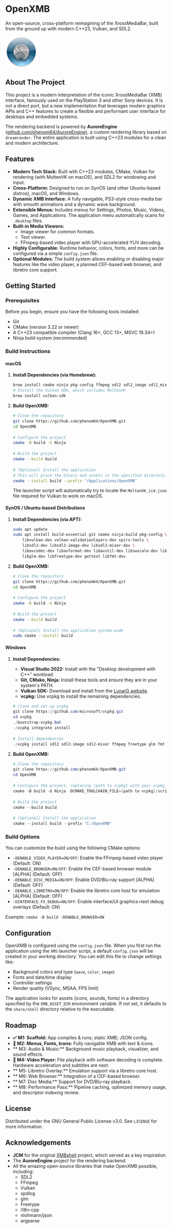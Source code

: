 # OpenXMB

<p align="left">
  An open-source, cross-platform reimagining of the XrossMediaBar, built from the ground up with modern C++23, Vulkan, and SDL2.
</p>
<a href="https://syndromatic.com"><img src="interfaceFX/GraphicsServer/SyndromaticOrb.png" alt="Syndromatic Logo" width="100"/></a>

## About The Project

This project is a modern interpretation of the iconic XrossMediaBar (XMB) interface, famously used on the PlayStation 3 and other Sony devices. It is not a direct port, but a new implementation that leverages modern graphics APIs and C++ features to create a flexible and performant user interface for desktops and embedded systems.

The rendering backend is powered by **AuroreEngine** ([github.com/phenom64/AuroreEngine](https://github.com/phenom64/AuroreEngine)), a custom rendering library based on `dreamrender`. The entire application is built using C++23 modules for a clean and modern architecture.

## Features

*   **Modern Tech Stack:** Built with C++23 modules, CMake, Vulkan for rendering (with MoltenVK on macOS), and SDL2 for windowing and input.
*   **Cross-Platform:** Designed to run on SynOS (and other Ubuntu-based distros), macOS, and Windows.
*   **Dynamic XMB Interface:** A fully navigable, PS3-style cross-media bar with smooth animations and a dynamic wave background.
*   **Extensible Menus:** Includes menus for Settings, Photos, Music, Videos, Games, and Applications. The application menu automatically scans for `.desktop` files.
*   **Built-in Media Viewers:**
    *   Image viewer for common formats.
    *   Text viewer.
    *   FFmpeg-based video player with GPU-accelerated YUV decoding.
*   **Highly Configurable:** Runtime behavior, colors, fonts, and more can be configured via a simple `config.json` file.
*   **Optional Modules:** The build system allows enabling or disabling major features like the video player, a planned CEF-based web browser, and libretro core support.

## Getting Started

### Prerequisites

Before you begin, ensure you have the following tools installed:
*   Git
*   CMake (version 3.22 or newer)
*   A C++23 compatible compiler (Clang 16+, GCC 13+, MSVC 19.34+)
*   Ninja build system (recommended)

### Build Instructions

#### macOS

1.  **Install Dependencies (via Homebrew):**
    ```bash
    brew install cmake ninja pkg-config ffmpeg sdl2 sdl2_image sdl2_mixer gettext fmt freetype glm
    # Install the Vulkan SDK, which includes MoltenVK
    brew install vulkan-sdk
    ```

2.  **Build OpenXMB:**
    ```bash
    # Clone the repository
    git clone https://github.com/phenom64/OpenXMB.git
    cd OpenXMB

    # Configure the project
    cmake -B build -G Ninja

    # Build the project
    cmake --build build

    # (Optional) Install the application
    # This will place the binary and assets in the specified directory.
    cmake --install build --prefix "/Applications/OpenXMB"
    ```
    The launcher script will automatically try to locate the `MoltenVK_icd.json` file required for Vulkan to work on macOS.

#### SynOS / Ubuntu-based Distributions

1.  **Install Dependencies (via APT):**
    ```bash
    sudo apt update
    sudo apt install build-essential git cmake ninja-build pkg-config \
        libvulkan-dev vulkan-validationlayers-dev spirv-tools \
        libsdl2-dev libsdl2-image-dev libsdl2-mixer-dev \
        libavcodec-dev libavformat-dev libavutil-dev libswscale-dev libswresample-dev \
        libglm-dev libfreetype-dev gettext libfmt-dev
    ```

2.  **Build OpenXMB:**
    ```bash
    # Clone the repository
    git clone https://github.com/phenom64/OpenXMB.git
    cd OpenXMB

    # Configure the project
    cmake -B build -G Ninja

    # Build the project
    cmake --build build

    # (Optional) Install the application system-wide
    sudo cmake --install build
    ```

#### Windows

1.  **Install Dependencies:**
    *   **Visual Studio 2022:** Install with the "Desktop development with C++" workload.
    *   **Git, CMake, Ninja:** Install these tools and ensure they are in your system's PATH.
    *   **Vulkan SDK:** Download and install from the [LunarG website](https://vulkan.lunarg.com/).
    *   **vcpkg:** Use vcpkg to install the remaining dependencies.
      ```powershell
      # Clone and set up vcpkg
      git clone https://github.com/microsoft/vcpkg.git
      cd vcpkg
      ./bootstrap-vcpkg.bat
      ./vcpkg integrate install

      # Install dependencies
      ./vcpkg install sdl2 sdl2-image sdl2-mixer ffmpeg freetype glm fmt gettext --triplet x64-windows
      ```

2.  **Build OpenXMB:**
    ```powershell
    # Clone the repository
    git clone https://github.com/phenom64/OpenXMB.git
    cd OpenXMB

    # Configure the project, replacing [path to vcpkg] with your vcpkg directory
    cmake -B build -G Ninja -DCMAKE_TOOLCHAIN_FILE=[path to vcpkg]/scripts/buildsystems/vcpkg.cmake

    # Build the project
    cmake --build build

    # (Optional) Install the application
    cmake --install build --prefix "C:/OpenXMB"
    ```

### Build Options

You can customize the build using the following CMake options:
*   `-DENABLE_VIDEO_PLAYER=ON/OFF`: Enable the FFmpeg-based video player (Default: ON)
*   `-DENABLE_BROWSER=ON/OFF`: Enable the CEF-based browser module [ALPHA] (Default: OFF)
*   `-DENABLE_DISC_MEDIA=ON/OFF`: Enable DVD/Blu-ray support [ALPHA] (Default: OFF)
*   `-DENABLE_LIBRETRO=ON/OFF`: Enable the libretro core host for emulation [ALPHA] (Default: OFF)
*   `-DINTERFACE_FX_DEBUG=ON/OFF`: Enable interface/UI graphics+text debug overlays (Default: ON)

Example: `cmake -B build -DENABLE_BROWSER=ON`

## Configuration

OpenXMB is configured using the `config.json` file. When you first run the application using the `XMS` launcher script, a default `config.json` will be created in your working directory. You can edit this file to change settings like:

*   Background colors and type (`wave`, `color`, `image`)
*   Fonts and date/time display
*   Controller settings
*   Render quality (VSync, MSAA, FPS limit)

The application looks for assets (icons, sounds, fonts) in a directory specified by the `XMB_ASSET_DIR` environment variable. If not set, it defaults to the `share/shell` directory relative to the executable.

## Roadmap

*   **✅ M1: Scaffold:** App compiles & runs; static XMB; JSON config.
*   **🚧 M2: Menus, Fonts, Icons:** Fully navigable XMB with text & icons.
*   ** M3: Audio & Music:** Background music playback, visualizer, and sound effects.
*   **🚧 M4: Video Player:** File playback with software decoding is complete. Hardware acceleration and subtitles are next.
*   ** M5: Libretro Overlay:** Emulation support via a libretro core host.
*   ** M6: Web Browser:** Integration of a CEF-based browser.
*   ** M7: Disc Media:** Support for DVD/Blu-ray playback.
*   ** M8: Performance Pass:** Pipeline caching, optimized memory usage, and descriptor indexing review.

## License

Distributed under the GNU General Public License v3.0. See `LICENSE` for more information.

## Acknowledgements

*   **JCM** for the original [XMBshell](https://github.com/JnCrMx/XMBshell) project, which served as a key inspiration.
*   The **AuroreEngine** project for the rendering backend.
*   All the amazing open-source libraries that make OpenXMB possible, including:
    *   SDL2
    *   FFmpeg
    *   Vulkan
    *   spdlog
    *   glm
    *   Freetype
    *   i18n-cpp
    *   nlohmann/json
    *   argparse
